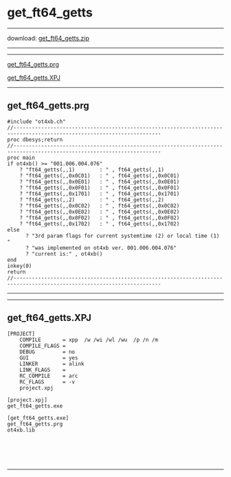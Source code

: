 # get_ft64_getts  
 
------ 
 
download: [get_ft64_getts.zip](get_ft64_getts.zip) 
 
 
------ 
          
 
------ 
 
 
[get_ft64_getts.prg](#get_ft64_getts.prg)   
 
[get_ft64_getts.XPJ](#get_ft64_getts.XPJ)   
 
------ 
 
## get_ft64_getts.prg  
       
``` 
#include "ot4xb.ch"
//----------------------------------------------------------------------------------------------------------------------
proc dbesys;return
//----------------------------------------------------------------------------------------------------------------------
proc main        
if ot4xb() >= "001.006.004.076"
    ? "ft64_getts(,,1)        : " , ft64_getts(,,1)         
    ? "ft64_getts(,,0x0C01)   : " , ft64_getts(,,0x0C01)    
    ? "ft64_getts(,,0x0E01)   : " , ft64_getts(,,0x0E01)    
    ? "ft64_getts(,,0x0F01)   : " , ft64_getts(,,0x0F01)    
    ? "ft64_getts(,,0x1701)   : " , ft64_getts(,,0x1701)    
    ? "ft64_getts(,,2)        : " , ft64_getts(,,2)         
    ? "ft64_getts(,,0x0C02)   : " , ft64_getts(,,0x0C02)    
    ? "ft64_getts(,,0x0E02)   : " , ft64_getts(,,0x0E02)    
    ? "ft64_getts(,,0x0F02)   : " , ft64_getts(,,0x0F02)    
    ? "ft64_getts(,,0x1702)   : " , ft64_getts(,,0x1702)    
else
	  ? "3rd param flags for current systemtime (2) or local time (1) "
	  ? "was implemented on ot4xb ver. 001.006.004.076"
	  ? "current is:" , ot4xb()
end
inkey(0)
return
//----------------------------------------------------------------------------------------------------------------------       
``` 
       
------ 
 
------ 
 
## get_ft64_getts.XPJ  
       
``` 
[PROJECT]
    COMPILE       = xpp  /w /wi /wl /wu  /p /n /m
    COMPILE_FLAGS = 
    DEBUG         = no
    GUI           = yes
    LINKER        = alink
    LINK_FLAGS    =
    RC_COMPILE    = arc
    RC_FLAGS      = -v
    project.xpj

[project.xpj]
get_ft64_getts.exe

[get_ft64_getts.exe]
get_ft64_getts.prg
ot4xb.lib




       
``` 
       
------ 

